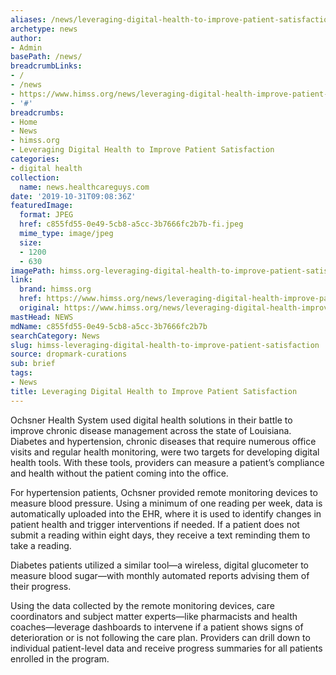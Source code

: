 ```yaml
---
aliases: /news/leveraging-digital-health-to-improve-patient-satisfaction
archetype: news
author:
- Admin
basePath: /news/
breadcrumbLinks:
- /
- /news
- https://www.himss.org/news/leveraging-digital-health-improve-patient-satisfaction
- '#'
breadcrumbs:
- Home
- News
- himss.org
- Leveraging Digital Health to Improve Patient Satisfaction
categories:
- digital health
collection:
  name: news.healthcareguys.com
date: '2019-10-31T09:08:36Z'
featuredImage:
  format: JPEG
  href: c855fd55-0e49-5cb8-a5cc-3b7666fc2b7b-fi.jpeg
  mime_type: image/jpeg
  size:
  - 1200
  - 630
imagePath: himss.org-leveraging-digital-health-to-improve-patient-satisfaction
link:
  brand: himss.org
  href: https://www.himss.org/news/leveraging-digital-health-improve-patient-satisfaction
  original: https://www.himss.org/news/leveraging-digital-health-improve-patient-satisfaction
mastHead: NEWS
mdName: c855fd55-0e49-5cb8-a5cc-3b7666fc2b7b
searchCategory: News
slug: himss-leveraging-digital-health-to-improve-patient-satisfaction
source: dropmark-curations
sub: brief
tags:
- News
title: Leveraging Digital Health to Improve Patient Satisfaction
---
```


Ochsner Health System used digital health solutions in their battle to improve chronic disease management across the state of Louisiana. Diabetes and hypertension, chronic diseases that require numerous office visits and regular health monitoring, were two targets for developing digital health tools. With these tools, providers can measure a patient’s compliance and health without the patient coming into the office.

For hypertension patients, Ochsner provided remote monitoring devices to measure blood pressure. Using a minimum of one reading per week, data is automatically uploaded into the EHR, where it is used to identify changes in patient health and trigger interventions if needed. If a patient does not submit a reading within eight days, they receive a text reminding them to take a reading.

Diabetes patients utilized a similar tool—a wireless, digital glucometer to measure blood sugar—with monthly automated reports advising them of their progress.

Using the data collected by the remote monitoring devices, care coordinators and subject matter experts—like pharmacists and health coaches—leverage dashboards to intervene if a patient shows signs of deterioration or is not following the care plan. Providers can drill down to individual patient-level data and receive progress summaries for all patients enrolled in the program.